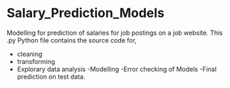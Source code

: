 # Salary_Prediction_Models
Modelling for prediction of salaries for job postings on a job website. This .py Python file contains the source code for,
- cleaning
- transforming
- Explorary data analysis
-Modelling
-Error checking of Models
-Final prediction on test data.
